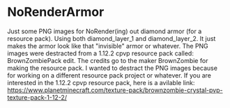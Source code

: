 # NoRenderArmor
Just some PNG images for NoRender(ing) out diamond armor (for a resource pack). Using both diamond_layer_1 and diamond_layer_2. It just makes the armor look like that "invisible" armor or whatever.
The PNG images were destracted from a 1.12.2 cpvp resource pack called: BrownZombiePack edit. The credits go to the maker BrownZombie for making the resource pack. 
I wanted to destract the PNG images because for working on a different resource pack project or whatever. 
If you are interested in the 1.12.2 cpvp resource pack, here is a avilable link: https://www.planetminecraft.com/texture-pack/brownzombie-crystal-pvp-texture-pack-1-12-2/
